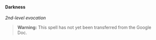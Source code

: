 #### Darkness
<!-- markdownlint-disable-next-line no-emphasis-as-heading -->
_2nd-level evocation_

> **Warning:**
> This spell has not yet been transferred from the Google Doc.
